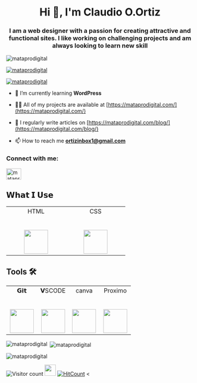 
<h1 align="center">Hi 👋, I'm Claudio O.Ortiz</h1>
<h3 align="center">I am a web designer with a passion for creating attractive and functional sites. I like working on challenging projects and am always looking to learn new skill</h3>

<p align="left"> <img src="https://komarev.com/ghpvc/?username=mataprodigital&label=Profile%20views&color=0e75b6&style=flat" alt="mataprodigital" /> </p>

<p align="left"> <a href="https://github.com/ryo-ma/github-profile-trophy"><img src="https://github-profile-trophy.vercel.app/?username=mataprodigital" alt="mataprodigital" /></a> </p>

<p align="left"> <a href="https://twitter.com/mataprodigital" target="blank"><img src="https://img.shields.io/twitter/follow/mataprodigital?logo=twitter&style=for-the-badge" alt="mataprodigital" /></a> </p>

- 🌱 I’m currently learning **WordPress**

- 👨‍💻 All of my projects are available at [https://mataprodigital.com/](https://mataprodigital.com/)

- 📝 I regularly write articles on [https://mataprodigital.com/blog/](https://mataprodigital.com/blog/)

- 📫 How to reach me **ortizinbox1@gmail.com**

<h3 align="left">Connect with me:</h3>
<p align="left">
<a href="https://twitter.com/mataprodigital" target="blank"><img align="center" src="https://raw.githubusercontent.com/rahuldkjain/github-profile-readme-generator/master/src/images/icons/Social/twitter.svg" alt="mataprodigital" height="30" width="40" /></a>
</p>


## 𝗪𝗵𝗮𝘁 𝗜 𝗨𝘀𝗲

<table>
  <tbody>
      <td width="25%" align="center">
        <span>HTML</span><br><br><br>
        <img height="64px" src="https://i.postimg.cc/cLc4GfVR/HTML5-logo-and-wordmark-svg.png">
      </td>
      <td width="25%" align="center">
        <span>CSS</span><br><br><br>
        <img height="64px" src="https://i.postimg.cc/43t7cYMn/CSS3-logo-and-wordmark-svg.png">
    </td>
    </tr>
  </tbody>
</table>

## Tools 🛠️
<table>
  <tbody>
      <td width="25%" align="center">
        <span>𝗚𝗶𝘁</span><br><br><br>
        <img height="64px" src="https://cdn.svgporn.com/logos/git-icon.svg">
      </td>
      <td width="25%" align="center">
        <span>𝗩SCODE</span><br><br><br>
        <img height="64px" src="https://cdn.svgporn.com/logos/visual-studio-code.svg">
      </td>
      <td width="25%" align="center">
        <span> canva </span><br><br><br>
        <img height="64px" src="https://i.postimg.cc/25Jbb4Ts/1-A6kko-OVJVp-XPWewg8axc5w.png">
      </td>
      <td width="25%" align="center">
        <span>Proximo</span><br><br><br>
        <img height="64px" src="https://i.postimg.cc/vBr00H1Z/Word-Press-blue-logo-svg-1.png">
      </td>
    </tr>
  </tbody>
</table>


<p><img align="left" src="https://github-readme-stats.vercel.app/api/top-langs?username=mataprodigital&show_icons=true&locale=en&layout=compact" alt="mataprodigital" /></p>

<p>&nbsp;<img align="center" src="https://github-readme-stats.vercel.app/api?username=mataprodigital&show_icons=true&locale=en" alt="mataprodigital" /></p>

<p><img align="center" src="https://github-readme-streak-stats.herokuapp.com/?user=mataprodigital&" alt="mataprodigital" /></p>






![Visitor count](https://visitor-badge.laobi.icu/badge?page_id=shivam0110.mataprodigital)   <img src="https://media.giphy.com/media/dxn6fRlTIShoeBr69N/giphy.gif" width="30">
[![HitCount](http://hits.dwyl.com/mataprodigital/mataprodigital/mataprodigital.svg)](http://hits.dwyl.com/mataprodigital/mataprodigital/mataprodigital) <

